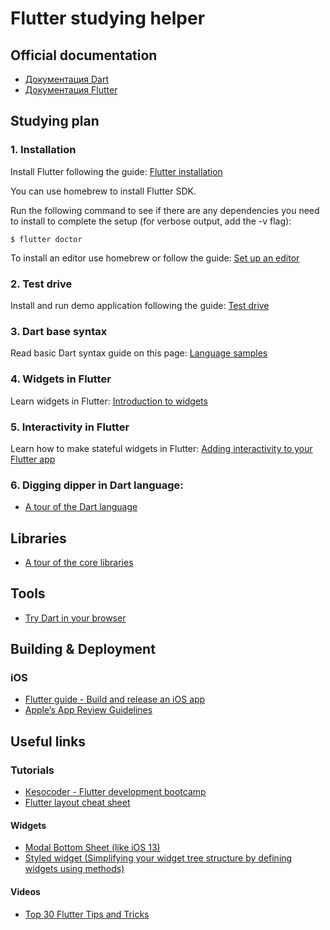 # Flutter studying helper

## Official documentation
- [Документация Dart](https://dart.dev/guides)
- [Документация Flutter](https://flutter.dev/docs)

## Studying plan

### 1. Installation
Install Flutter following the guide:
[Flutter installation](https://flutter.dev/docs/get-started/install)

You can use homebrew to install Flutter SDK.

Run the following command to see if there are any dependencies you need to install to complete 
the setup (for verbose output, add the -v flag):

    $ flutter doctor

To install an editor use homebrew or follow the guide:
[Set up an editor](https://flutter.dev/docs/get-started/editor)

### 2. Test drive
Install and run demo application following the guide:
[Test drive](https://flutter.dev/docs/get-started/test-drive)

### 3. Dart base syntax
Read basic Dart syntax guide on this page:
[Language samples](https://dart.dev/samples)

### 4. Widgets in Flutter
Learn widgets in Flutter:
[Introduction to widgets](https://flutter.dev/docs/development/ui/widgets-intro)

### 5. Interactivity in Flutter
Learn how to make stateful widgets in Flutter:
[Adding interactivity to your Flutter app](https://flutter.dev/docs/development/ui/interactive)

### 6. Digging dipper in Dart language:
- [A tour of the Dart language](https://dart.dev/guides/language/language-tour)


## Libraries
- [A tour of the core libraries](https://dart.dev/guides/libraries/library-tour)


## Tools
- [Try Dart in your browser](https://dart.dev/#try-dart)


## Building & Deployment
### iOS
- [Flutter guide - Build and release an iOS app](https://flutter.dev/docs/deployment/ios)
- [Apple’s App Review Guidelines](https://developer.apple.com/app-store/review/)


## Useful links
### Tutorials
- [Кesocoder - Flutter development bootcamp](https://resocoder.com/blog/)
- [Flutter layout cheat sheet](https://medium.com/flutter-community/flutter-layout-cheat-sheet-5363348d037e)

#### Widgets
- [Modal Bottom Sheet (like iOS 13)](https://github.com/jamesblasco/modal_bottom_sheet)
- [Styled widget (Simplifying your widget tree structure by defining widgets using methods)](https://github.com/ReinBentdal/styled_widget)

#### Videos
- [Top 30 Flutter Tips and Tricks](https://www.youtube.com/watch?v=5vDq5DXXxss)
